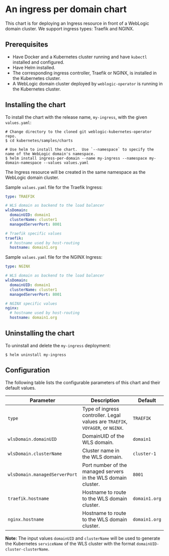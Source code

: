 # An ingress per domain chart
This chart is for deploying an Ingress resource in front of a WebLogic domain cluster. We support ingress types: Traefik and NGINX.

## Prerequisites
- Have Docker and a Kubernetes cluster running and have `kubectl` installed and configured.
- Have Helm installed.
- The corresponding ingress controller, Traefik or NGINX, is installed in the Kubernetes cluster.
- A WebLogic domain cluster deployed by `weblogic-operator` is running in the Kubernetes cluster.

## Installing the chart

To install the chart with the release name, `my-ingress`, with the given `values.yaml`:
```shell
# Change directory to the cloned git weblogic-kubernetes-operator repo.
$ cd kubernetes/samples/charts

# Use helm to install the chart.  Use `--namespace` to specify the name of the WebLogic domain's namespace.
$ helm install ingress-per-domain --name my-ingress --namespace my-domain-namespace --values values.yaml
```
The Ingress resource will be created in the same namespace as the WebLogic domain cluster.

Sample `values.yaml` file for the Traefik Ingress:
```yaml
type: TRAEFIK

# WLS domain as backend to the load balancer
wlsDomain:
  domainUID: domain1
  clusterName: cluster1
  managedServerPort: 8001

# Traefik specific values
traefik:
  # hostname used by host-routing
  hostname: domain1.org
```

Sample `values.yaml` file for the NGINX Ingress:
```yaml
type: NGINX

# WLS domain as backend to the load balancer
wlsDomain:
  domainUID: domain1
  clusterName: cluster1
  managedServerPort: 8001

# NGINX specific values
nginx:
  # hostname used by host-routing
  hostname: domain1.org
```

## Uninstalling the chart
To uninstall and delete the `my-ingress` deployment:
```shell
$ helm uninstall my-ingress
```
## Configuration
The following table lists the configurable parameters of this chart and their default values.

| Parameter | Description | Default |
| --- | --- | --- |
| `type` | Type of ingress controller. Legal values are `TRAEFIK`, `VOYAGER`, or `NGINX`. | `TRAEFIK` |
| `wlsDomain.domainUID` | DomainUID of the WLS domain. | `domain1` |
| `wlsDomain.clusterName` | Cluster name in the WLS domain. | `cluster-1` |
| `wlsDomain.managedServerPort` | Port number of the managed servers in the WLS domain cluster. | `8001` |
| `traefik.hostname` | Hostname to route to the WLS domain cluster. | `domain1.org` |
| `nginx.hostname` | Hostname to route to the WLS domain cluster. | `domain1.org` |

**Note:** The input values `domainUID` and `clusterName` will be used to generate the Kubernetes `serviceName` of the WLS cluster with the format `domainUID-cluster-clusterName`.
